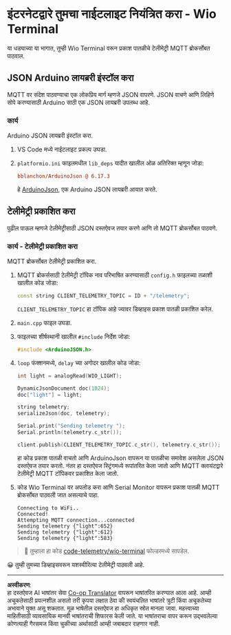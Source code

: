 <!--
CO_OP_TRANSLATOR_METADATA:
{
  "original_hash": "4bcc29fe2b65e56eada83d2476279227",
  "translation_date": "2025-08-27T12:30:19+00:00",
  "source_file": "1-getting-started/lessons/4-connect-internet/wio-terminal-telemetry.md",
  "language_code": "mr"
}
-->
# इंटरनेटद्वारे तुमचा नाईटलाइट नियंत्रित करा - Wio Terminal

या धड्याच्या या भागात, तुम्ही Wio Terminal वरून प्रकाश पातळीचे टेलीमेट्री MQTT ब्रोकर्सोबत पाठवाल.

## JSON Arduino लायब्ररी इंस्टॉल करा

MQTT वर संदेश पाठवण्याचा एक लोकप्रिय मार्ग म्हणजे JSON वापरणे. JSON वाचणे आणि लिहिणे सोपे करण्यासाठी Arduino साठी एक JSON लायब्ररी उपलब्ध आहे.

### कार्य

Arduino JSON लायब्ररी इंस्टॉल करा.

1. VS Code मध्ये नाईटलाइट प्रकल्प उघडा.

1. `platformio.ini` फाइलमधील `lib_deps` यादीत खालील ओळ अतिरिक्त म्हणून जोडा:

    ```ini
    bblanchon/ArduinoJson @ 6.17.3
    ```

    हे [ArduinoJson](https://arduinojson.org), एक Arduino JSON लायब्ररी आयात करते.

## टेलीमेट्री प्रकाशित करा

पुढील पाऊल म्हणजे टेलीमेट्रीसाठी JSON दस्तऐवज तयार करणे आणि तो MQTT ब्रोकर्सोबत पाठवणे.

### कार्य - टेलीमेट्री प्रकाशित करा

MQTT ब्रोकर्सोबत टेलीमेट्री प्रकाशित करा.

1. MQTT ब्रोकर्ससाठी टेलीमेट्री टॉपिक नाव परिभाषित करण्यासाठी `config.h` फाइलच्या तळाशी खालील कोड जोडा:

    ```cpp
    const string CLIENT_TELEMETRY_TOPIC = ID + "/telemetry";
    ```

    `CLIENT_TELEMETRY_TOPIC` हा टॉपिक आहे ज्यावर डिव्हाइस प्रकाश पातळी प्रकाशित करेल.

1. `main.cpp` फाइल उघडा.

1. फाइलच्या शीर्षस्थानी खालील `#include` निर्देश जोडा:

    ```cpp
    #include <ArduinoJSON.h>
    ```

1. `loop` फंक्शनमध्ये, `delay` च्या अगोदर खालील कोड जोडा:

    ```cpp
    int light = analogRead(WIO_LIGHT);

    DynamicJsonDocument doc(1024);
    doc["light"] = light;

    string telemetry;
    serializeJson(doc, telemetry);

    Serial.print("Sending telemetry ");
    Serial.println(telemetry.c_str());

    client.publish(CLIENT_TELEMETRY_TOPIC.c_str(), telemetry.c_str());
    ```

    हा कोड प्रकाश पातळी वाचतो आणि ArduinoJson वापरून या पातळीचा समावेश असलेला JSON दस्तऐवज तयार करतो. नंतर हा दस्तऐवज स्ट्रिंगमध्ये रूपांतरित केला जातो आणि MQTT क्लायंटद्वारे टेलीमेट्री MQTT टॉपिकवर प्रकाशित केला जातो.

1. कोड Wio Terminal वर अपलोड करा आणि Serial Monitor वापरून प्रकाश पातळी MQTT ब्रोकर्सोबत पाठवली जात असल्याचे पाहा.

    ```output
    Connecting to WiFi..
    Connected!
    Attempting MQTT connection...connected
    Sending telemetry {"light":652}
    Sending telemetry {"light":612}
    Sending telemetry {"light":583}
    ```

> 💁 तुम्हाला हा कोड [code-telemetry/wio-terminal](../../../../../1-getting-started/lessons/4-connect-internet/code-telemetry/wio-terminal) फोल्डरमध्ये सापडेल.

😀 तुम्ही तुमच्या डिव्हाइसवरून यशस्वीरित्या टेलीमेट्री पाठवली आहे.

---

**अस्वीकरण**:  
हा दस्तऐवज AI भाषांतर सेवा [Co-op Translator](https://github.com/Azure/co-op-translator) वापरून भाषांतरित करण्यात आला आहे. आम्ही अचूकतेसाठी प्रयत्नशील असलो तरी कृपया लक्षात ठेवा की स्वयंचलित भाषांतरे त्रुटी किंवा अचूकतेच्या अभावाने युक्त असू शकतात. मूळ भाषेतील दस्तऐवज हा अधिकृत स्रोत मानला जावा. महत्त्वाच्या माहितीसाठी व्यावसायिक मानवी भाषांतराची शिफारस केली जाते. या भाषांतराचा वापर करून उद्भवलेल्या कोणत्याही गैरसमज किंवा चुकीच्या अर्थासाठी आम्ही जबाबदार राहणार नाही.